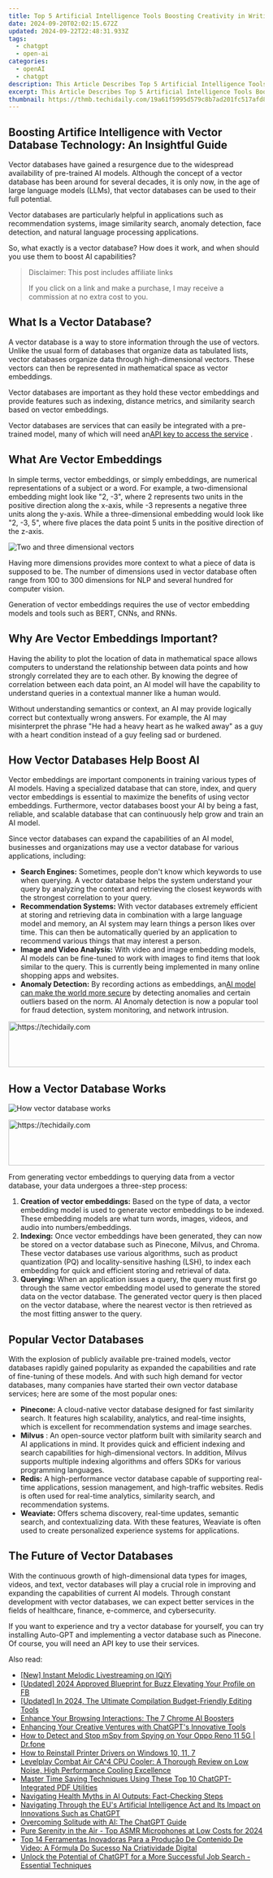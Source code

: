 ```yaml
---
title: Top 5 Artificial Intelligence Tools Boosting Creativity in Writing
date: 2024-09-20T02:02:15.672Z
updated: 2024-09-22T22:48:31.933Z
tags:
  - chatgpt
  - open-ai
categories:
  - openAI
  - chatgpt
description: This Article Describes Top 5 Artificial Intelligence Tools Boosting Creativity in Writing
excerpt: This Article Describes Top 5 Artificial Intelligence Tools Boosting Creativity in Writing
thumbnail: https://thmb.techidaily.com/19a61f5995d579c8b7ad201fc517afd84cc338957aeb2d8c12a802a23a178f47.jpg
---
```


## Boosting Artifice Intelligence with Vector Database Technology: An Insightful Guide

 Vector databases have gained a resurgence due to the widespread availability of pre-trained AI models. Although the concept of a vector database has been around for several decades, it is only now, in the age of large language models (LLMs), that vector databases can be used to their full potential.

 Vector databases are particularly helpful in applications such as recommendation systems, image similarity search, anomaly detection, face detection, and natural language processing applications.

 So, what exactly is a vector database? How does it work, and when should you use them to boost AI capabilities?

>  Disclaimer: This post includes affiliate links
>
>  If you click on a link and make a purchase, I may receive a commission at no extra cost to you.
>

## What Is a Vector Database?

 A vector database is a way to store information through the use of vectors. Unlike the usual form of databases that organize data as tabulated lists, vector databases organize data through high-dimensional vectors. These vectors can then be represented in mathematical space as vector embeddings.

 Vector databases are important as they hold these vector embeddings and provide features such as indexing, distance metrics, and similarity search based on vector embeddings.

 Vector databases are services that can easily be integrated with a pre-trained model, many of which will need an[API key to access the service](https://www.makeuseof.com/chatgpt-api-complete-guide/) .

## What Are Vector Embeddings

 In simple terms, vector embeddings, or simply embeddings, are numerical representations of a subject or a word. For example, a two-dimensional embedding might look like "2, -3", where 2 represents two units in the positive direction along the x-axis, while -3 represents a negative three units along the y-axis. While a three-dimensional embedding would look like "2, -3, 5", where five places the data point 5 units in the positive direction of the z-axis.

![Two and three dimensional vectors](https://static1.makeuseofimages.com/wordpress/wp-content/uploads/wm/2023/05/dimensional-vector.jpg)

 Having more dimensions provides more context to what a piece of data is supposed to be. The number of dimensions used in vector database often range from 100 to 300 dimensions for NLP and several hundred for computer vision.

 Generation of vector embeddings requires the use of vector embedding models and tools such as BERT, CNNs, and RNNs.

## Why Are Vector Embeddings Important?

 Having the ability to plot the location of data in mathematical space allows computers to understand the relationship between data points and how strongly correlated they are to each other. By knowing the degree of correlation between each data point, an AI model will have the capability to understand queries in a contextual manner like a human would.

 Without understanding semantics or context, an AI may provide logically correct but contextually wrong answers. For example, the AI may misinterpret the phrase "He had a heavy heart as he walked away" as a guy with a heart condition instead of a guy feeling sad or burdened.

## How Vector Databases Help Boost AI

 Vector embeddings are important components in training various types of AI models. Having a specialized database that can store, index, and query vector embeddings is essential to maximize the benefits of using vector embeddings. Furthermore, vector databases boost your AI by being a fast, reliable, and scalable database that can continuously help grow and train an AI model.

 Since vector databases can expand the capabilities of an AI model, businesses and organizations may use a vector database for various applications, including:

* **Search Engines:** Sometimes, people don't know which keywords to use when querying. A vector database helps the system understand your query by analyzing the context and retrieving the closest keywords with the strongest correlation to your query.
* **Recommendation Systems:** With vector databases extremely efficient at storing and retrieving data in combination with a large language model and memory, an AI system may learn things a person likes over time. This can then be automatically queried by an application to recommend various things that may interest a person.
* **Image and Video Analysis:** With video and image embedding models, AI models can be fine-tuned to work with images to find items that look similar to the query. This is currently being implemented in many online shopping apps and websites.
* **Anomaly Detection:** By recording actions as embeddings, an[AI model can make the world more secure](https://www.makeuseof.com/ai-cybersecurity-making-world-more-secure/) by detecting anomalies and certain outliers based on the norm. AI Anomaly detection is now a popular tool for fraud detection, system monitoring, and network intrusion.

<!-- affiliate ads begin -->
<a href="https://unicoeye.pxf.io/c/5597632/2134224/18498" target="_top" id="2134224">
  <img src="//a.impactradius-go.com/display-ad/18498-2134224" border="0" alt="https://techidaily.com" width="728" height="90"/>
</a>
<img height="0" width="0" src="https://unicoeye.pxf.io/i/5597632/2134224/18498" style="position:absolute;visibility:hidden;" border="0" />
<!-- affiliate ads end -->

## How a Vector Database Works

![How vector database works](https://static1.makeuseofimages.com/wordpress/wp-content/uploads/2023/05/step-by-step.jpg)

<!-- affiliate ads begin -->
<a href="https://appsumo.8odi.net/c/5597632/2144288/7443" target="_top" id="2144288">
  <img src="//a.impactradius-go.com/display-ad/7443-2144288" border="0" alt="https://techidaily.com" width="728" height="90"/>
</a>
<img height="0" width="0" src="https://appsumo.8odi.net/i/5597632/2144288/7443" style="position:absolute;visibility:hidden;" border="0" />
<!-- affiliate ads end -->

 From generating vector embeddings to querying data from a vector database, your data undergoes a three-step process:

1. **Creation of vector embeddings:** Based on the type of data, a vector embedding model is used to generate vector embeddings to be indexed. These embedding models are what turn words, images, videos, and audio into numbers/embeddings.
2. **Indexing:** Once vector embeddings have been generated, they can now be stored on a vector database such as Pinecone, Milvus, and Chroma. These vector databases use various algorithms, such as product quantization (PQ) and locality-sensitive hashing (LSH), to index each embedding for quick and efficient storing and retrieval of data.
3. **Querying:** When an application issues a query, the query must first go through the same vector embedding model used to generate the stored data on the vector database. The generated vector query is then placed on the vector database, where the nearest vector is then retrieved as the most fitting answer to the query.

## Popular Vector Databases

 With the explosion of publicly available pre-trained models, vector databases rapidly gained popularity as expanded the capabilities and rate of fine-tuning of these models. And with such high demand for vector databases, many companies have started their own vector database services; here are some of the most popular ones:

* **Pinecone:** A cloud-native vector database designed for fast similarity search. It features high scalability, analytics, and real-time insights, which is excellent for recommendation systems and image searches.
* **Milvus** : An open-source vector platform built with similarity search and AI applications in mind. It provides quick and efficient indexing and search capabilities for high-dimensional vectors. In addition, Milvus supports multiple indexing algorithms and offers SDKs for various programming languages.
* **Redis:** A high-performance vector database capable of supporting real-time applications, session management, and high-traffic websites. Redis is often used for real-time analytics, similarity search, and recommendation systems.
* **Weaviate:** Offers schema discovery, real-time updates, semantic search, and contextualizing data. With these features, Weaviate is often used to create personalized experience systems for applications.

## The Future of Vector Databases

 With the continuous growth of high-dimensional data types for images, videos, and text, vector databases will play a crucial role in improving and expanding the capabilities of current AI models. Through constant development with vector databases, we can expect better services in the fields of healthcare, finance, e-commerce, and cybersecurity.

 If you want to experience and try a vector database for yourself, you can try installing Auto-GPT and implementing a vector database such as Pinecone. Of course, you will need an API key to use their services.

<ins class="adsbygoogle"
     style="display:block"
     data-ad-format="autorelaxed"
     data-ad-client="ca-pub-7571918770474297"
     data-ad-slot="1223367746"></ins>

<ins class="adsbygoogle"
     style="display:block"
     data-ad-client="ca-pub-7571918770474297"
     data-ad-slot="8358498916"
     data-ad-format="auto"
     data-full-width-responsive="true"></ins>

<span class="atpl-alsoreadstyle">Also read:</span>
<div><ul>
<li><a href="https://tiktok-video-files.techidaily.com/new-instant-melodic-livestreaming-on-iqiyi/"><u>[New] Instant Melodic Livestreaming on IQiYi</u></a></li>
<li><a href="https://facebook-video-content.techidaily.com/updated-2024-approved-blueprint-for-buzz-elevating-your-profile-on-fb/"><u>[Updated] 2024 Approved Blueprint for Buzz Elevating Your Profile on FB</u></a></li>
<li><a href="https://youtube-zero.techidaily.com/ed-in-2024-the-ultimate-compilation-budget-friendly-editing-tools/"><u>[Updated] In 2024, The Ultimate Compilation Budget-Friendly Editing Tools</u></a></li>
<li><a href="https://tech-haven.techidaily.com/enhance-your-browsing-interactions-the-7-chrome-ai-boosters/"><u>Enhance Your Browsing Interactions: The 7 Chrome AI Boosters</u></a></li>
<li><a href="https://tech-haven.techidaily.com/enhancing-your-creative-ventures-with-chatgpts-innovative-tools/"><u>Enhancing Your Creative Ventures with ChatGPT's Innovative Tools</u></a></li>
<li><a href="https://location-social.techidaily.com/how-to-detect-and-stop-mspy-from-spying-on-your-oppo-reno-11-5g-drfone-by-drfone-virtual-android/"><u>How to Detect and Stop mSpy from Spying on Your Oppo Reno 11 5G | Dr.fone</u></a></li>
<li><a href="https://driver-install.techidaily.com/how-to-reinstall-printer-drivers-on-windows-10-11-7/"><u>How to Reinstall Printer Drivers on Windows 10, 11, 7</u></a></li>
<li><a href="https://hardware-reviews.techidaily.com/levelplay-combat-air-ca4-cpu-cooler-a-thorough-review-on-low-noise-high-performance-cooling-excellence/"><u>Levelplay Combat Air CA^4 CPU Cooler: A Thorough Review on Low Noise, High Performance Cooling Excellence</u></a></li>
<li><a href="https://tech-haven.techidaily.com/master-time-saving-techniques-using-these-top-10-chatgpt-integrated-pdf-utilities/"><u>Master Time Saving Techniques Using These Top 10 ChatGPT-Integrated PDF Utilities</u></a></li>
<li><a href="https://tech-haven.techidaily.com/navigating-health-myths-in-ai-outputs-fact-checking-steps/"><u>Navigating Health Myths in AI Outputs: Fact-Checking Steps</u></a></li>
<li><a href="https://tech-haven.techidaily.com/navigating-through-the-eus-artificial-intelligence-act-and-its-impact-on-innovations-such-as-chatgpt/"><u>Navigating Through the EU's Artificial Intelligence Act and Its Impact on Innovations Such as ChatGPT</u></a></li>
<li><a href="https://tech-haven.techidaily.com/overcoming-solitude-with-ai-the-chatgpt-guide/"><u>Overcoming Solitude with AI: The ChatGPT Guide</u></a></li>
<li><a href="https://extra-skills.techidaily.com/pure-serenity-in-the-air-top-asmr-microphones-at-low-costs-for-2024/"><u>Pure Serenity in the Air - Top ASMR Microphones at Low Costs for 2024</u></a></li>
<li><a href="https://blog-min.techidaily.com/top-14-ferramentas-inovadoras-para-a-producao-de-contenido-de-video-a-formula-do-sucesso-na-criatividade-digital/"><u>Top 14 Ferramentas Inovadoras Para a Produção De Contenido De Video: A Fórmula Do Sucesso Na Criatividade Digital</u></a></li>
<li><a href="https://tech-haven.techidaily.com/unlock-the-potential-of-chatgpt-for-a-more-successful-job-search-essential-techniques/"><u>Unlock the Potential of ChatGPT for a More Successful Job Search - Essential Techniques</u></a></li>
</ul></div>

